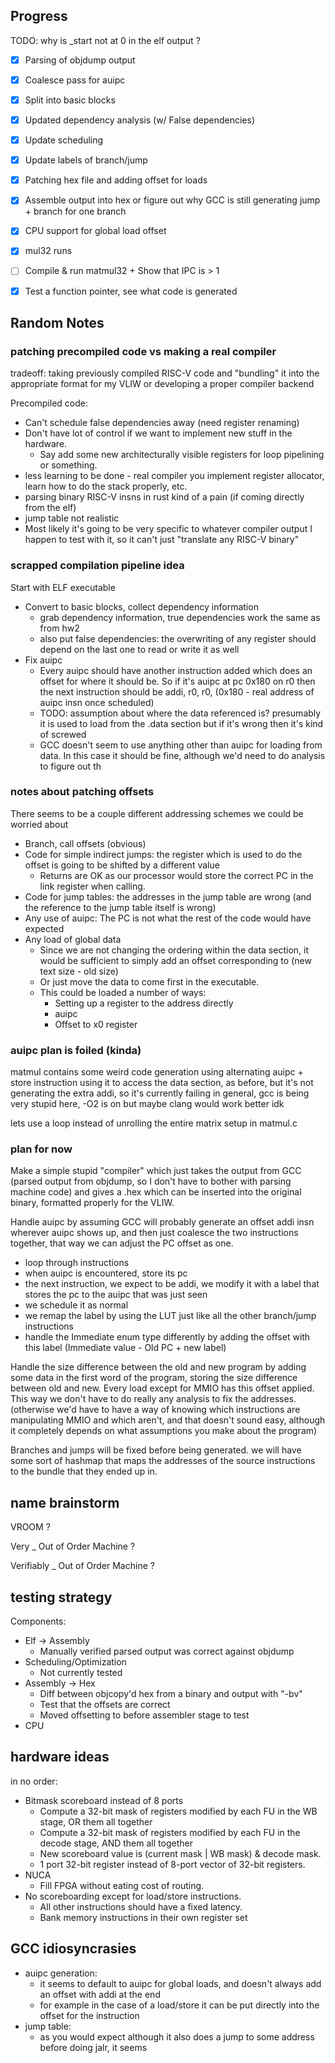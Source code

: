 ## Progress

TODO: why is _start not at 0 in the elf output ?

- [x] Parsing of objdump output 
- [x] Coalesce pass for auipc
- [x] Split into basic blocks
- [X] Updated dependency analysis (w/ False dependencies)
- [X] Update scheduling
- [X] Update labels of branch/jump
- [X] Patching hex file and adding offset for loads
- [X] Assemble output into hex or figure out why GCC is still generating jump + branch for one branch
- [X] CPU support for global load offset
- [X] mul32 runs
- [ ] Compile & run matmul32 + Show that IPC is > 1
- [X] Test a function pointer, see what code is generated


## Random Notes

### patching precompiled code vs making a real compiler

tradeoff: taking previously compiled RISC-V code and "bundling" it into the appropriate format for my VLIW or developing a proper compiler backend

Precompiled code:
- Can't schedule false dependencies away (need register renaming)
- Don't have lot of control if we want to implement new stuff in the hardware.
  - Say add some new architecturally visible registers for loop pipelining or something.
- less learning to be done - real compiler you implement register allocator, learn how to do the stack properly, etc.
- parsing binary RISC-V insns in rust kind of a pain (if coming directly from the elf)
- jump table not realistic
- Most likely it's going to be very specific to whatever compiler output I happen to test with it, so it can't just "translate any RISC-V binary"

### scrapped compilation pipeline idea

Start with ELF executable

* Convert to basic blocks, collect dependency information
  * grab dependency information, true dependencies work the same as from hw2
  * also put false dependencies: the overwriting of any register should depend on the last one to read or write it as well
* Fix auipc
  * Every auipc should have another instruction added which does an offset for where it should be. So if it's auipc at pc 0x180 on r0 then the next instruction should be addi, r0, r0, (0x180 - real address of auipc insn once scheduled)
  * TODO: assumption about where the data referenced is? presumably it is used to load from the .data section but if it's wrong then it's kind of screwed
  * GCC doesn't seem to use anything other than auipc for loading from data. In this case it should be fine, although we'd need to do analysis to figure out th

### notes about patching offsets

There seems to be a couple different addressing schemes we could be worried about 
- Branch, call offsets (obvious)
- Code for simple indirect jumps: the register which is used to do the offset is going to be shifted by a different value
  - Returns are OK as our processor would store the correct PC in the link register when calling.
- Code for jump tables: the addresses in the jump table are wrong (and the reference to the jump table itself is wrong)
- Any use of auipc: The PC is not what the rest of the code would have expected
- Any load of global data
  - Since we are not changing the ordering within the data section, it would be sufficient to simply add an offset corresponding to (new text size - old size)
  - Or just move the data to come first in the executable.
  - This could be loaded a number of ways:
    - Setting up a register to the address directly
    - auipc
    - Offset to x0 register

### auipc plan is foiled (kinda)

matmul contains some weird code generation using alternating auipc + store instruction
using it to access the data section, as before, but it's not generating the extra addi, so it's currently failing
in general, gcc is being very stupid here, -O2 is on but maybe clang would work better idk

lets use a loop instead of unrolling the entire matrix setup in matmul.c


### plan for now

Make a simple stupid "compiler" which just takes the output from GCC (parsed output from objdump, so I don't have to bother with parsing machine code) and gives a .hex which can be inserted into the original binary, formatted properly for the VLIW.

Handle auipc by assuming GCC will probably generate an offset addi insn wherever auipc shows up, and then just coalesce the two instructions together, that way we can adjust the PC offset as one.
- loop through instructions
- when auipc is encountered, store its pc
- the next instruction, we expect to be addi, we modify it with a label that stores the pc to the auipc that was just seen
- we schedule it as normal
- we remap the label by using the LUT just like all the other branch/jump instructions
- handle the Immediate enum type differently by adding the offset with this label (Immediate value - Old PC + new label)

Handle the size difference between the old and new program by adding some data in the first word of the program, storing the size difference between old and new. Every load except for MMIO has this offset applied. This way we don't have to do really any analysis to fix the addresses. (otherwise we'd have to have a way of knowing which instructions are manipulating MMIO and which aren't, and that doesn't sound easy, although it completely depends on what assumptions you make about the program)

Branches and jumps will be fixed before being generated. 
we will have some sort of hashmap that maps the addresses of the source instructions to the bundle that they ended up in.

## name brainstorm

VROOM ?

Very _ Out of Order Machine ?

Verifiably _ Out of Order Machine ?


## testing strategy 

Components:

- Elf -> Assembly
  - Manually verified parsed output was correct against objdump
- Scheduling/Optimization
  - Not currently tested
- Assembly -> Hex
  - Diff between objcopy'd hex from a binary and output with "-bv"
  - Test that the offsets are correct
  - Moved offsetting to before assembler stage to test
- CPU


## hardware ideas

in no order:

- Bitmask scoreboard instead of 8 ports
  - Compute a 32-bit mask of registers modified by each FU in the WB stage, OR them all together
  - Compute a 32-bit mask of registers modified by each FU in the decode stage, AND them all together
  - New scoreboard value is (current mask | WB mask) & decode mask.
  - 1 port 32-bit register instead of 8-port vector of 32-bit registers.
- NUCA
  - Fill FPGA without eating cost of routing.
- No scoreboarding except for load/store instructions.
  - All other instructions should have a fixed latency.
  - Bank memory instructions in their own register set

## GCC idiosyncrasies

- auipc generation:
  - it seems to default to auipc for global loads, and doesn't always add an offset with addi at the end 
  - for example in the case of a load/store it can be put directly into the offset for the instruction
- jump table:
  - as you would expect although it also does a jump to some address before doing jalr, it seems

